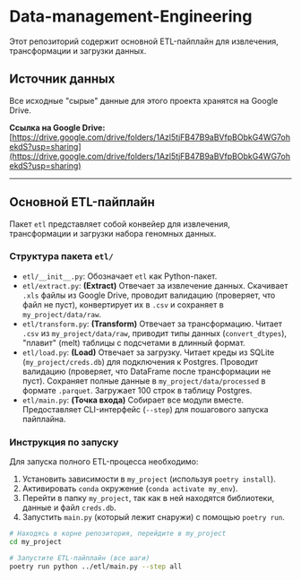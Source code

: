 # Data-management-Engineering

Этот репозиторий содержит основной ETL-пайплайн для извлечения, трансформации и загрузки данных.

## Источник данных

Все исходные "сырые" данные для этого проекта хранятся на Google Drive.

**Ссылка на Google Drive:** [https://drive.google.com/drive/folders/1Azl5tjFB47B9aBVfpBObkG4WG7ohekdS?usp=sharing](https://drive.google.com/drive/folders/1Azl5tjFB47B9aBVfpBObkG4WG7ohekdS?usp=sharing)

---

## Основной ETL-пайплайн

Пакет `etl` представляет собой конвейер для извлечения, трансформации и загрузки набора геномных данных.

### Структура пакета `etl/`

* `etl/__init__.py`: Обозначает `etl` как Python-пакет.
* `etl/extract.py`: **(Extract)** Отвечает за извлечение данных. Скачивает `.xls` файлы из Google Drive, проводит валидацию (проверяет, что файл не пуст), конвертирует их в `.csv` и сохраняет в `my_project/data/raw`.
* `etl/transform.py`: **(Transform)** Отвечает за трансформацию. Читает `.csv` из `my_project/data/raw`, приводит типы данных (`convert_dtypes`), "плавит" (melt) таблицы с подсчетами в длинный формат.
* `etl/load.py`: **(Load)** Отвечает за загрузку. Читает креды из SQLite (`my_project/creds.db`) для подключения к Postgres. Проводит валидацию (проверяет, что DataFrame после трансформации не пуст). Сохраняет полные данные в `my_project/data/processed` в формате `.parquet`. Загружает 100 строк в таблицу Postgres.
* `etl/main.py`: **(Точка входа)** Собирает все модули вместе. Предоставляет CLI-интерфейс (`--step`) для пошагового запуска пайплайна.

### Инструкция по запуску

Для запуска полного ETL-процесса необходимо:

1.  Установить зависимости в `my_project` (используя `poetry install`).
2.  Активировать `conda` окружение (`conda activate my_env`).
3.  Перейти в папку `my_project`, так как в ней находятся библиотеки, данные и файл `creds.db`.
4.  Запустить `main.py` (который лежит снаружи) с помощью `poetry run`.

```bash
# Находясь в корне репозитория, перейдите в my_project
cd my_project

# Запустите ETL-пайплайн (все шаги)
poetry run python ../etl/main.py --step all